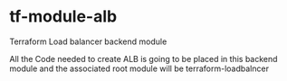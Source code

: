 # tf-module-alb
Terraform Load balancer backend module


All the Code needed to create ALB is going to be placed in this backend module and the associated root module will be terraform-loadbalncer
